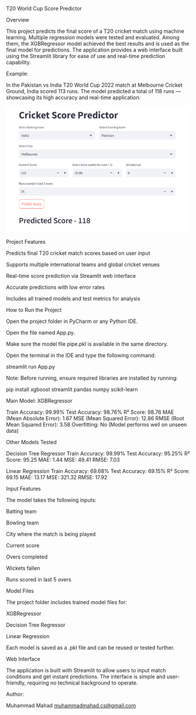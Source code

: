 T20 World Cup Score Predictor

Overview

This project predicts the final score of a T20 cricket match using machine learning. Multiple regression models were tested and evaluated. Among them, the XGBRegressor model achieved the best results and is used as the final model for predictions. The application provides a web interface built using the Streamlit library for ease of use and real-time prediction capability.

Example:

In the Pakistan vs India T20 World Cup 2022 match at Melbourne Cricket Ground, India scored 113 runs. The model predicted a total of 118 runs — showcasing its high accuracy and real-time application.

![image alt](https://github.com/M-MAHAD1/T20_World_Cup_Score_Predictor/blob/main/score%20prediction.PNG?raw=true)

Project Features

Predicts final T20 cricket match scores based on user input

Supports multiple international teams and global cricket venues

Real-time score prediction via Streamlit web interface

Accurate predictions with low error rates

Includes all trained models and test metrics for analysis

How to Run the Project

Open the project folder in PyCharm or any Python IDE.

Open the file named App.py.

Make sure the model file pipe.pkl is available in the same directory.

Open the terminal in the IDE and type the following command:

streamlit run App.py

Note: Before running, ensure required libraries are installed by running:

pip install xgboost streamlit pandas numpy scikit-learn

Main Model: XGBRegressor

Train Accuracy: 99.99%
Test Accuracy: 98.76%
R² Score: 98.76
MAE (Mean Absolute Error): 1.67
MSE (Mean Squared Error): 12.86
RMSE (Root Mean Squared Error): 3.58
Overfitting: No (Model performs well on unseen data)

Other Models Tested

Decision Tree Regressor
Train Accuracy: 99.99%
Test Accuracy: 95.25%
R² Score: 95.25
MAE: 1.44
MSE: 49.41
RMSE: 7.03

Linear Regression
Train Accuracy: 69.68%
Test Accuracy: 69.15%
R² Score: 69.15
MAE: 13.17
MSE: 321.32
RMSE: 17.92

Input Features

The model takes the following inputs:

Batting team

Bowling team

City where the match is being played

Current score

Overs completed

Wickets fallen

Runs scored in last 5 overs

Model Files

The project folder includes trained model files for:

XGBRegressor

Decision Tree Regressor

Linear Regression

Each model is saved as a .pkl file and can be reused or tested further.

Web Interface

The application is built with Streamlit to allow users to input match conditions and get instant predictions. The interface is simple and user-friendly, requiring no technical background to operate.

Author:

Muhammad Mahad
muhammadmahad.cs@gmail.com
